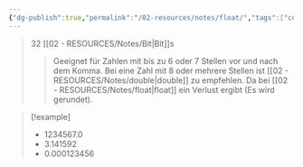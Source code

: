 ```yaml
---
{"dg-publish":true,"permalink":"/02-resources/notes/float/","tags":["code","speicher"],"noteIcon":"","updated":"2025-08-26T16:35:03.919+02:00"}
---
```


>32 [[02 - RESOURCES/Notes/Bit\|Bit]]s
>>Geeignet für Zahlen mit bis zu 6 oder 7 Stellen vor und nach dem Komma.
>>Bei eine Zahl mit 8 oder mehrere Stellen ist [[02 - RESOURCES/Notes/double\|double]] zu empfehlen. Da bei [[02 - RESOURCES/Notes/float\|float]] ein Verlust ergibt (Es wird gerundet). 


>[!example] 
>- 1234567.0
>- 3.141592
>- 0.000123456